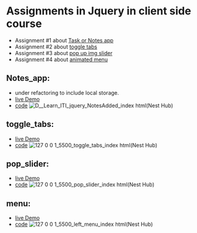# Assignments in Jquery in client side course 

- Assignment #1 about [Task or Notes app](#Notes_app)
- Assignment #2 about [toggle tabs](#toggle_tabs)
- Assignment #3 about [pop up img slider](#pop_slider)
- Assignment #4 about [animated menu](#menu)



## Notes_app:
  - under refactoring to include local storage.
  - [live Demo](https://zenab12.github.io/ITI/jquery/NotesAdded)
  - [code](https://github.com/zenab12/ITI/blob/main/jquery/NotesAdded/index.html)
![_D__Learn_ITI_jquery_NotesAdded_index html_(Nest Hub)](https://user-images.githubusercontent.com/78083890/206912165-bc902d2d-2a12-4da6-b153-2b6d4b9e1a09.png)

## toggle_tabs:
  - [live Demo](https://zenab12.github.io/ITI/jquery/toggle_tabs)
  - [code](https://github.com/zenab12/ITI/blob/main/jquery/toggle_tabs/index.html)
![127 0 0 1_5500_toggle_tabs_index html(Nest Hub)](https://user-images.githubusercontent.com/78083890/207002104-92a65a27-78fb-40cf-8e2f-f5cbfc7b8462.png)


## pop_slider:
  - [live Demo](https://zenab12.github.io/ITI/jquery/pop_slider)
  - [code](https://github.com/zenab12/ITI/blob/main/jquery/pop_slider/index.html)
![127 0 0 1_5500_pop_slider_index html(Nest Hub)](https://user-images.githubusercontent.com/78083890/207047026-2f083a62-aae2-4782-9af7-60818a38d395.png)

## menu:
  - [live Demo](https://zenab12.github.io/ITI/jquery/left_menu)
  - [code](https://github.com/zenab12/ITI/blob/main/jquery/left_menu/index.html)
![127 0 0 1_5500_left_menu_index html(Nest Hub)](https://user-images.githubusercontent.com/78083890/207064241-bda6d292-2d0f-46fb-845f-5903c367b8e6.png)
